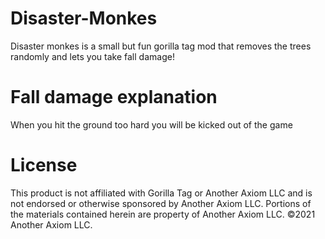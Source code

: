 # Disaster-Monkes
Disaster monkes is a small but fun gorilla tag mod that removes the trees randomly and lets you take fall damage!

# Fall damage explanation 
When you hit the ground too hard you will be kicked out of the game

# License
This product is not affiliated with Gorilla Tag or Another Axiom LLC and is not endorsed or otherwise sponsored by Another Axiom LLC. Portions of the materials contained herein are property of Another Axiom LLC. ©2021 Another Axiom LLC.
